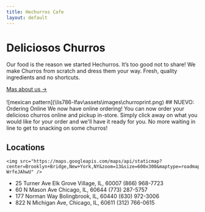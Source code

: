 ```yaml
---
title: Hechurros Cafe
layout: default
---
```

<div class="parallax-wrapper">
        <div class="content">
              <h1>Deliciosos Churros</h1>
              <p>Our food is the reason we started Hechurros. It’s too good not to share! We make Churros from scratch
              and dress them your way. Fresh, quality ingredients and no shortcuts.</p>
              <div class="squiggle">
                <a href="/lis786-lfav/about/" id="underline">Mas about us &#x2192;</a>
              </div>
        </div>
</div><br>
<span id="image">
![mexican pattern](\lis786-lfav\assets\images\churroprint.png)</span>
## NUEVO: Ordering Online
We now have online ordering! You can now order your delicioso churros online and
pickup in-store. Simply click away on what you would like for your order and we'll
have it ready for you. No more waiting in line to get to snacking on some churros!

## Locations
    <img src="https://maps.googleapis.com/maps/api/staticmap?center=Brooklyn+Bridge,New+York,NY&zoom=13&size=600x300&maptype=roadmap&markers=color:blue%7Clabel:S%7C41.897377,-87.625101&markers=color:green%7Clabel:G%7C41.881755,-87.773651&markers=color:red%7Clabel:C%7C41.851669,-87.67358&key=AIzaSyCDG5kJCf2zAe81qZwwGLbAl-WrfeJAhwU" />

- 25 Turner Ave Elk Grove Village, IL, 60007 (866) 968-7723
- 60 N Mason Ave Chicago, IL, 60644 (773) 287-5757
- 177 Norman Way Bolingbrook, IL, 60440 (630) 972-3006
- 822 N Michigan Ave, Chicago, IL, 60611 (312) 766-0615
